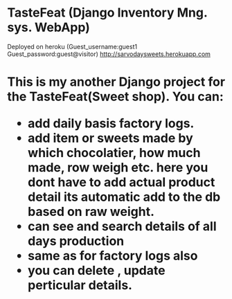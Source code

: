# TasteFeat (Django Inventory Mng. sys. WebApp)
Deployed on heroku (Guest_username:guest1  Guest_password:guest@visitor) http://sarvodaysweets.herokuapp.com  <h1>
This is my another Django project for the TasteFeat(Sweet shop).
You can:
  - add daily basis factory logs.
  - add item or sweets made by which chocolatier, how much made, row weigh etc. here you dont have to add actual product detail its automatic add to the db based on raw weight.
  - can see and search details of all days production
  - same as for factory logs also
  - you can delete , update perticular details.
